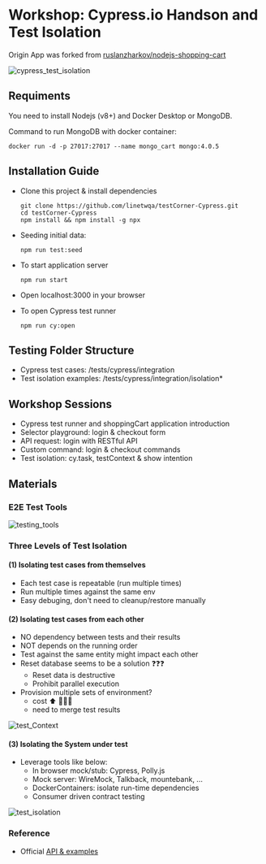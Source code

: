 # Workshop: Cypress.io Handson and Test Isolation

Origin App was forked from [ruslanzharkov/nodejs-shopping-cart](https://github.com/ruslanzharkov/nodejs-shopping-cart)

![cypress_test_isolation](https://user-images.githubusercontent.com/54438809/63830422-add5da80-c99e-11e9-8f7e-c9c012c42170.png)

## Requiments

You need to install Nodejs (v8+) and Docker Desktop or MongoDB.

Command to run MongoDB with docker container:

```
docker run -d -p 27017:27017 --name mongo_cart mongo:4.0.5
```

## Installation Guide

- Clone this project & install dependencies
  ```
  git clone https://github.com/linetwqa/testCorner-Cypress.git
  cd testCorner-Cypress
  npm install && npm install -g npx
  ```
- Seeding initial data:
  ```
  npm run test:seed
  ```
- To start application server
  ```
  npm run start
  ```
- Open localhost:3000 in your browser

- To open Cypress test runner
  ```
  npm run cy:open
  ```
## Testing Folder Structure

- Cypress test cases: /tests/cypress/integration
- Test isolation examples: /tests/cypress/integration/isolation*

## Workshop Sessions

- Cypress test runner and shoppingCart application introduction
- Selector playground: login & checkout form
- API request: login with RESTful API
- Custom command: login & checkout commands
- Test isolation: cy.task, testContext & show intention

## Materials

### E2E Test Tools
![testing_tools](https://user-images.githubusercontent.com/54438809/63830440-b7f7d900-c99e-11e9-8b6a-b8c287a3b31a.png)

### Three Levels of Test Isolation

#### (1) Isolating test cases from themselves

- Each test case is repeatable (run multiple times)
- Run multiple times against the same env
- Easy debuging, don't need to cleanup/restore manually

#### (2) Isolating test cases from each other

- NO dependency between tests and their results
- NOT depends on the running order
- Test against the same entity might impact each other
- Reset database seems to be a solution ❓❓❓
  - Reset data is destructive
  - Prohibit parallel execution
- Provision multiple sets of environment?
  - cost ⬆️ 💸💸💸
  - need to merge test results

![test_Context](https://user-images.githubusercontent.com/54438809/64221755-774d1200-cf00-11e9-8718-4eadfaf61f1e.png)

#### (3) Isolating the System under test

- Leverage tools like below:
  - In browser mock/stub: Cypress, Polly.js
  - Mock server: WireMock, Talkback, mountebank, ...
  - DockerContainers: isolate run-time dependencies
  - Consumer driven contract testing

![test_isolation](https://user-images.githubusercontent.com/54438809/63830454-c1814100-c99e-11e9-887e-fceae8c82fd3.png)

### Reference

- Official [API & examples](https://docs.cypress.io/api/api/table-of-contents.html) 